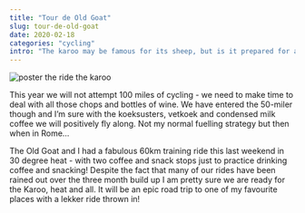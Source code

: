 ```yaml
---
title: "Tour de Old Goat"
slug: tour-de-old-goat
date: 2020-02-18
categories: "cycling"
intro: "The karoo may be famous for its sheep, but is it prepared for a goat invasion? We'll find out soon enough."
---
```


<img src="https://res.cloudinary.com/dy6grlu8z/image/upload/v1581985832/xbmfxdtbyovrmfikbnn1.jpg" alt="poster the ride the karoo">

This year we will not attempt 100 miles of cycling - we need to make time to deal with all those chops and bottles of wine. We have entered the 50-miler though and I’m sure with the koeksusters, vetkoek and condensed milk coffee we will positively fly along. Not my normal fuelling strategy but then when in Rome…

The Old Goat and I had a fabulous 60km training ride this last weekend in 30 degree heat - with two coffee and snack stops just to practice drinking coffee and snacking! Despite the fact that many of our rides have been rained out over the three month build up I am pretty sure we are ready for the Karoo, heat and all. It will be an epic road trip to one of my favourite places with a lekker ride thrown in!
